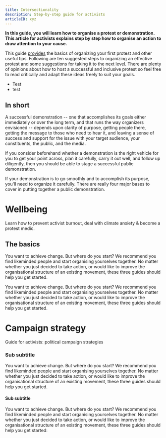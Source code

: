 ```yaml
---
title: Intersectionality
description: Step-by-step guide for activists
articleID: xyz
---
```


**In this guide, you will learn how to organise a protest or demonstration. This article for activists explains step by step how to organise an action to draw attention to your cause.**

This guide [provides](test.md) the basics of organizing your first protest and other useful tips. Following are ten suggested steps to organizing an effective protest and some suggestions for taking it to the next level. There are plenty of opinions about how to host a successful and inclusive protest so feel free to read critically and adapt these ideas freely to suit your goals.
- Test
- test


<!-- <hgroup>
<h1> Health & wellbeing </h1>

<h1> Campaign strategy </h1>
</hgroup> -->


## In short

A successful demonstration -- one that accomplishes its goals either immediately or over the long term, and that runs the way organizers envisioned -- depends upon clarity of purpose, getting people there, getting the message to those who need to hear it, and leaving a sense of success and support for the issue with your target audience, your constituents, the public, and the media.

If you consider beforehand whether a demonstration is the right vehicle for you to get your point across, plan it carefully, carry it out well, and follow up diligently, then you should be able to stage a successful public demonstration.

If your demonstration is to go smoothly and to accomplish its purpose, you'll need to organize it carefully. There are really four major bases to cover in putting together a public demonstration.

<div>
<h1>Wellbeing</h1>

<div class="description">
Learn how to prevent activist burnout, deal with climate anxiety & become a protest medic.
</div>
</div>

## The basics

You want to achieve change. But where do you start? We recommend you find likeminded people and start organising yourselves together. No matter whether you just decided to take action, or would like to improve the organisational structure of an existing movement, these three guides should help you get started.

You want to achieve change. But where do you start? We recommend you find likeminded people and start organising yourselves together. No matter whether you just decided to take action, or would like to improve the organisational structure of an existing movement, these three guides should help you get started.

<div>
<h1>Campaign strategy</h1>

<div class="description">
Guide for activists: political campaign strategies
</div>
</div>


### Sub subtitle

You want to achieve change. But where do you start? We recommend you find likeminded people and start organising yourselves together. No matter whether you just decided to take action, or would like to improve the organisational structure of an existing movement, these three guides should help you get started.

#### Sub subtitle

You want to achieve change. But where do you start? We recommend you find likeminded people and start organising yourselves together. No matter whether you just decided to take action, or would like to improve the organisational structure of an existing movement, these three guides should help you get started:

